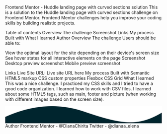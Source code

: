 Frontend Mentor - Huddle landing page with curved sections solution
This is a solution to the Huddle landing page with curved sections challenge on Frontend Mentor. Frontend Mentor challenges help you improve your coding skills by building realistic projects.

Table of contents
Overview
The challenge
Screenshot
Links
My process
Built with
What I learned
Author
Overview
The challenge
Users should be able to:

View the optimal layout for the site depending on their device's screen size
See hover states for all interactive elements on the page
Screenshot
Desktop preview screenshot Mobile preview screenshot

Links
Live Site URL: Live site URL here
My process
Built with
Semantic HTML5 markup
CSS custom properties
Flexbox
CSS Grid
What I learned
This was a nice challenge. I practiced my CSS skills and I tried to have a good code organization. I learned how to work with CSV files. I learned about some HTML5 tags, such as main, footer and picture (when working with different images based on the screen size).

<picture>
  <source
    media="(min-width: 601px)"
    srcset="./images/bg-footer-top-desktop.svg"
  />
  <source
    media="(max-width: 600px)"
    srcset="./images/bg-footer-top-mobile.svg"
  />
  <img
    src="./images/bg-footer-top-desktop.svg"
    alt="Footer section top desktop"
    style="display: block;"
  />
</picture>
Author
Frontend Mentor - @DianaChirita
Twitter - @dianaa_elena
